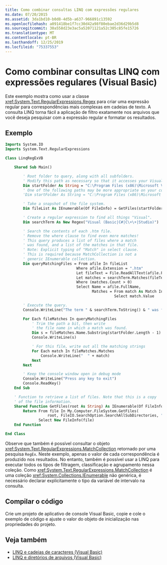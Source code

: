 ```yaml
---
title: Como combinar consultas LINQ com expressões regulares
ms.date: 07/20/2015
ms.assetid: 3da1bd10-b0d8-4d5b-a637-966891c13592
ms.openlocfilehash: a091418be1f7cc30d42a98f80ebae2d36d29b5d8
ms.sourcegitcommit: 30a558d23e3ac5a52071121a52c305c85fe15726
ms.translationtype: MT
ms.contentlocale: pt-BR
ms.lasthandoff: 12/25/2019
ms.locfileid: "75337553"
---
```

# <a name="how-to-combine-linq-queries-with-regular-expressions-visual-basic"></a>Como combinar consultas LINQ com expressões regulares (Visual Basic)

Este exemplo mostra como usar a classe <xref:System.Text.RegularExpressions.Regex> para criar uma expressão regular para correspondências mais complexas em cadeias de texto. A consulta LINQ torna fácil a aplicação de filtro exatamente nos arquivos que você deseja pesquisar com a expressão regular e formatar os resultados.

## <a name="example"></a>Exemplo

```vb
Imports System.IO
Imports System.Text.RegularExpressions

Class LinqRegExVB

    Shared Sub Main()

        ' Root folder to query, along with all subfolders.
        ' Modify this path as necessary so that it accesses your Visual Studio folder.
        Dim startFolder As String = "C:\Program Files (x86)\Microsoft Visual Studio 14.0\"
        ' One of the following paths may be more appropriate on your computer.
        'Dim startFolder As String = "C:\Program Files (x86)\Microsoft Visual Studio\2017\"

        ' Take a snapshot of the file system.
        Dim fileList As IEnumerable(Of FileInfo) = GetFiles(startFolder)

        ' Create a regular expression to find all things "Visual".
        Dim searchTerm As New Regex("Visual (Basic|C#|C\+\+|Studio)")

        ' Search the contents of each .htm file.
        ' Remove the where clause to find even more matches!
        ' This query produces a list of files where a match
        ' was found, and a list of the matches in that file.
        ' Note: Explicit typing of "Match" in select clause.
        ' This is required because MatchCollection is not a
        ' generic IEnumerable collection.
        Dim queryMatchingFiles = From afile In fileList
                                Where afile.Extension = ".htm"
                                Let fileText = File.ReadAllText(afile.FullName)
                                Let matches = searchTerm.Matches(fileText)
                                Where (matches.Count > 0)
                                Select Name = afile.FullName,
                                       Matches = From match As Match In matches
                                                 Select match.Value

        ' Execute the query.
        Console.WriteLine("The term " & searchTerm.ToString() & " was found in:")

        For Each fileMatches In queryMatchingFiles
            ' Trim the path a bit, then write
            ' the file name in which a match was found.
            Dim s = fileMatches.Name.Substring(startFolder.Length - 1)
            Console.WriteLine(s)

            ' For this file, write out all the matching strings
            For Each match In fileMatches.Matches
                Console.WriteLine("  " + match)
            Next
        Next

        ' Keep the console window open in debug mode
        Console.WriteLine("Press any key to exit")
        Console.ReadKey()
    End Sub

    ' Function to retrieve a list of files. Note that this is a copy
    ' of the file information.
    Shared Function GetFiles(root As String) As IEnumerable(Of FileInfo)
        Return From file In My.Computer.FileSystem.GetFiles(
                   root, FileIO.SearchOption.SearchAllSubDirectories, "*.*")
               Select New FileInfo(file)
    End Function

End Class
```

Observe que também é possível consultar o objeto <xref:System.Text.RegularExpressions.MatchCollection> retornado por uma pesquisa `RegEx`. Neste exemplo, apenas o valor de cada correspondência é produzido nos resultados. No entanto, também é possível usar a LINQ para executar todos os tipos de filtragem, classificação e agrupamento nessa coleção. Como <xref:System.Text.RegularExpressions.MatchCollection> é uma coleção <xref:System.Collections.IEnumerable> não genérica, é necessário declarar explicitamente o tipo da variável de intervalo na consulta.

## <a name="compile-the-code"></a>Compilar o código

Crie um projeto de aplicativo de console Visual Basic, copie e cole o exemplo de código e ajuste o valor do objeto de inicialização nas propriedades do projeto.

## <a name="see-also"></a>Veja também

- [LINQ e cadeias de caracteres (Visual Basic)](linq-and-strings.md)
- [LINQ e diretórios de arquivos (Visual Basic)](linq-and-file-directories.md)

